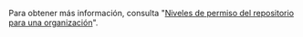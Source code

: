 Para obtener más información, consulta "[Niveles de permiso del repositorio para una organización](/articles/permission-levels-for-an-organization)".
